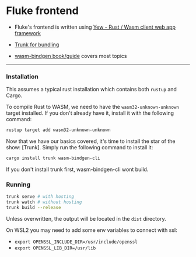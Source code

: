 # Fluke frontend

- Fluke's frontend is written using [Yew - Rust / Wasm client web app framework](https://github.com/yewstack/yew)

- [Trunk for bundling](https://github.com/thedodd/trunk)
 
- [wasm-bindgen book/guide](https://rustwasm.github.io/wasm-bindgen/) covers most topics

---

### Installation

This assumes a typical rust installation which contains both `rustup` and Cargo.

To compile Rust to WASM, we need to have the `wasm32-unknown-unknown` target installed.
If you don't already have it, install it with the following command:

```bash
rustup target add wasm32-unknown-unknown
```

Now that we have our basics covered, it's time to install the star of the show: [Trunk].
Simply run the following command to install it:

```bash
cargo install trunk wasm-bindgen-cli
```
If you don't install trunk first, wasm-bindgen-cli wont build.

### Running

```bash
trunk serve # with hosting
trunk watch # without hosting 
trunk build --release
```

Unless overwritten, the output will be located in the `dist` directory.

On WSL2 you may need to add some env variables to connect with ssl: 
- `export OPENSSL_INCLUDE_DIR=/usr/include/openssl`
- `export OPENSSL_LIB_DIR=/usr/lib`

